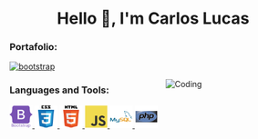 <h1 align="center">Hello 👋, I'm Carlos Lucas</h1>
<h3 align="left">Portafolio:</h3>
<p align="left"> <a href="https://carloslucasyb.netlify.app/"> <img src="https://e7.pngegg.com/pngimages/559/100/png-clipart-web-page-world-wide-web-website-internet-logo-world-wide-web-text-globe.png" alt="bootstrap" width="40" height="40"/> </a>
<p align="left">
<img align="right" alt="Coding" width="230" src="https://polerix.cl/wp-content/uploads/2021/11/2a15bfef34c0c7e2fd03500bebe11025.gif">

<h3 align="left">Languages and Tools:</h3>
<p align="left"> <a href="https://getbootstrap.com" target="_blank" rel="noreferrer"> <img src="https://raw.githubusercontent.com/devicons/devicon/master/icons/bootstrap/bootstrap-plain-wordmark.svg" alt="bootstrap" width="40" height="40"/> </a> <a href="https://www.w3schools.com/css/" target="_blank" rel="noreferrer"> <img src="https://raw.githubusercontent.com/devicons/devicon/master/icons/css3/css3-original-wordmark.svg" alt="css3" width="40" height="40"/> </a> <a href="https://www.w3.org/html/" target="_blank" rel="noreferrer"> <img src="https://raw.githubusercontent.com/devicons/devicon/master/icons/html5/html5-original-wordmark.svg" alt="html5" width="40" height="40"/> </a> <a href="https://developer.mozilla.org/en-US/docs/Web/JavaScript" target="_blank" rel="noreferrer"> <img src="https://raw.githubusercontent.com/devicons/devicon/master/icons/javascript/javascript-original.svg" alt="javascript" width="40" height="40"/> </a> <a href="https://www.mysql.com/" target="_blank" rel="noreferrer"> <img src="https://raw.githubusercontent.com/devicons/devicon/master/icons/mysql/mysql-original-wordmark.svg" alt="mysql" width="40" height="40"/> </a> <a href="https://www.php.net" target="_blank" rel="noreferrer"> <img src="https://raw.githubusercontent.com/devicons/devicon/master/icons/php/php-original.svg" alt="php" width="40" height="40"/> </a> </p>
